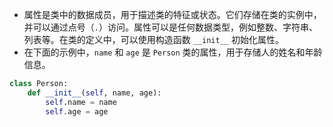 - 属性是类中的数据成员，用于描述类的特征或状态。它们存储在类的实例中，并可以通过点号（`.`）访问。属性可以是任何数据类型，例如整数、字符串、列表等。在类的定义中，可以使用构造函数 `__init__` 初始化属性。
- 在下面的示例中，`name` 和 `age` 是 `Person` 类的属性，用于存储人的姓名和年龄信息。
```python
class Person:
    def __init__(self, name, age):
        self.name = name
        self.age = age
```